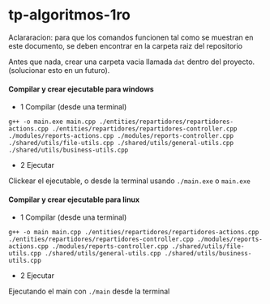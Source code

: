 # tp-algoritmos-1ro

Aclararacion: para que los comandos funcionen tal como se muestran en este documento, se deben encontrar en la carpeta raiz del repositorio

Antes que nada, crear una carpeta vacia llamada `dat` dentro del proyecto. (solucionar esto en un futuro).

#### Compilar y crear ejecutable para windows

- 1 Compilar (desde una terminal)

`g++ -o main.exe main.cpp ./entities/repartidores/repartidores-actions.cpp ./entities/repartidores/repartidores-controller.cpp ./modules/reports-actions.cpp ./modules/reports-controller.cpp ./shared/utils/file-utils.cpp ./shared/utils/general-utils.cpp ./shared/utils/business-utils.cpp`

- 2 Ejecutar

Clickear el ejecutable, o desde la terminal usando `./main.exe` o `main.exe`
#### Compilar y crear ejecutable para linux

- 1 Compilar (desde una terminal)

`g++ -o main main.cpp ./entities/repartidores/repartidores-actions.cpp ./entities/repartidores/repartidores-controller.cpp ./modules/reports-actions.cpp ./modules/reports-controller.cpp ./shared/utils/file-utils.cpp ./shared/utils/general-utils.cpp ./shared/utils/business-utils.cpp`

- 2 Ejecutar

Ejecutando el main con `./main` desde la terminal
